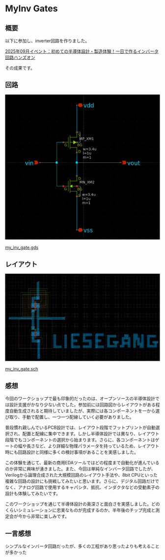 # MyInv Gates

## 概要

以下に参加し、inverter回路を作りました。

[2025年09月イベント：初めての半導体設計・製造体験！一日で作るインバータ回路ハンズオン](https://ishikai.connpass.com/event/363093)

その成果です。


## 回路

![](/imgs/xschem.png)

[my_inv_gate.gds](./my_inv_gate.gds)


## レイアウト

![](/imgs/klayout.png)

[my_inv_gate.sch](./my_inv_gate.sch)

## 感想

今回のワークショップで最も印象的だったのは、オープンソースの半導体設計では設計支援がかなり少ない点でした。参加前には回路図からレイアウトがある程度自動生成されると期待していましたが、実際には各コンポーネントを一から選び取り、手動で配置し、一つ一つ配線していく必要がありました。

普段慣れ親しんでいるPCB設計では、レイアウト段階でフットプリントが自動選択され、配置と配線に集中できます。しかし半導体設計では異なり、レイアウト段階でもコンポーネントの選択から始まります。さらに、各コンポーネントはゲートの幅や長さなど、より詳細な物理パラメータを持っているため、レイアウト時にも回路設計と同様に多くの検討事項があることを実感しました。

この体験を通じて、最新の商用EDAツールではどの程度まで自動化が進んでいるのか非常に興味が湧きました。また、今回は単純なインバータ回路でしたが、Verilogから論理合成された大規模回路のレイアウト手法や、8bit CPUといった複雑な回路の設計にも挑戦してみたいと思います。さらに、デジタル回路だけでなく、アナログ回路で使用するキャパシタ、抵抗、インダクタなどの受動素子の設計も体験してみたいです。

このワークショップを通じて半導体設計の奥深さと面白さを実感しました。どのくらいシミュレーションに忠実なものが完成するのか、半年後のチップ完成と測定会が今から非常に楽しみです。

## 一言感想

シンプルなインバータ回路だったが、多くの工程があり思ったよりも考えることが多かった

